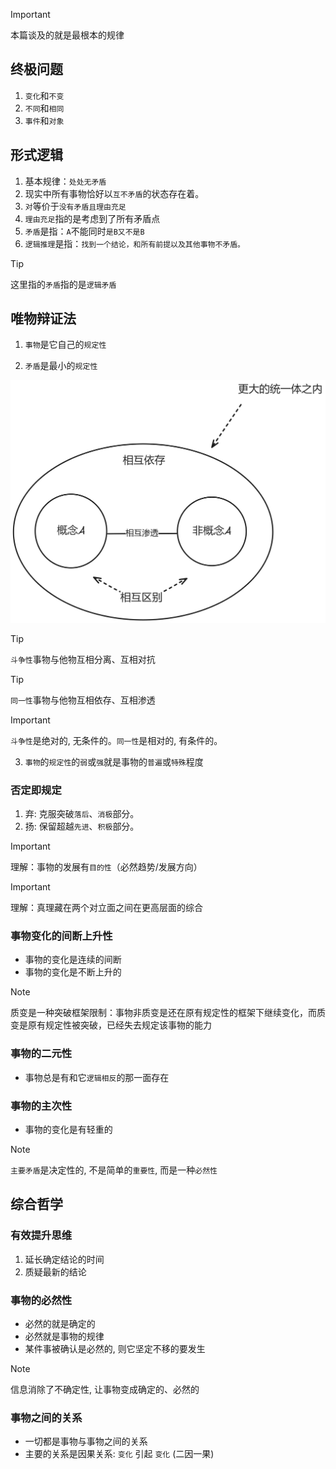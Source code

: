 > [!IMPORTANT]
> 本篇谈及的就是最根本的规律

## 终极问题

1. `变化`和`不变`
2. `不同`和`相同`
3. `事件`和`对象`

## 形式逻辑

1. 基本规律：`处处无矛盾`
2. 现实中所有事物恰好以`互不矛盾`的状态存在着。
3. `对`等价于`没有矛盾且理由充足`
4. `理由充足`指的是考虑到了所有矛盾点
5. `矛盾`是指：`A`不能同时`是B又不是B`
6. `逻辑推理`是指：`找到一个结论，和所有前提以及其他事物不矛盾。`

> [!TIP]
> 这里指的`矛盾`指的是`逻辑矛盾`

## 唯物辩证法

1. `事物`是它自己的`规定性`

2. `矛盾`是最小的`规定性`

<img src="../images/conflict.png" width="900">

> [!TIP]
> `斗争性`事物与他物互相分离、互相对抗

> [!TIP]
> `同一性`事物与他物互相依存、互相渗透

> [!IMPORTANT]
> `斗争性`是绝对的, 无条件的。`同一性`是相对的, 有条件的。

3. `事物`的`规定性`的`弱`或`强`就是事物的`普遍`或`特殊`程度

### 否定即规定

1. 弃: 克服突破`落后`、`消极`部分。
2. 扬: 保留超越`先进`、`积极`部分。

> [!IMPORTANT]
> 理解：事物的发展有`目的性`（必然趋势/发展方向）

> [!IMPORTANT]
> 理解：真理藏在两个对立面之间在更高层面的综合

### 事物变化的间断上升性

- 事物的变化是连续的间断
- 事物的变化是不断上升的

> [!NOTE]
> 质变是一种突破框架限制：事物非质变是还在原有规定性的框架下继续变化，而质变是原有规定性被突破，已经失去规定该事物的能力

### 事物的二元性

- 事物总是有和它`逻辑相反`的那一面存在

### 事物的主次性

- 事物的变化是有轻重的

> [!NOTE]
> `主要矛盾`是决定性的, 不是简单的`重要性`, 而是一种`必然性`

## 综合哲学

### 有效提升思维

1. 延长确定结论的时间
2. 质疑最新的结论

### 事物的必然性

- 必然的就是确定的
- 必然就是事物的规律
- 某件事被确认是必然的, 则它坚定不移的要发生

> [!NOTE]
> 信息消除了不确定性, 让事物变成确定的、必然的

### 事物之间的关系

- 一切都是事物与事物之间的关系
- 主要的关系是因果关系: `变化` 引起 `变化` (二因一果)
